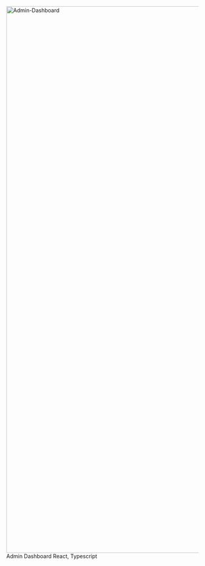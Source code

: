 <img width="1434" alt="Admin-Dashboard" src="https://github.com/calinleo/admin-dashboard/assets/12900846/7c34af2e-df09-453c-b292-c1bf9884f98c">
Admin Dashboard React, Typescript
